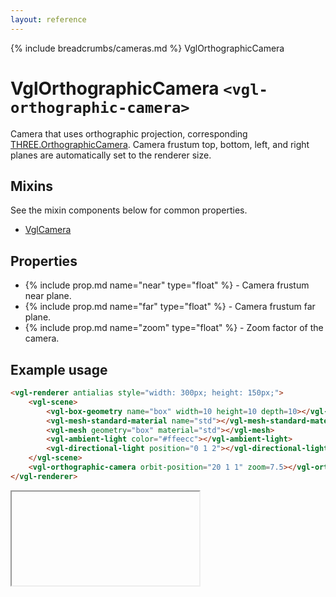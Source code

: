 ```yaml
---
layout: reference
---
```

{% include breadcrumbs/cameras.md %} VglOrthographicCamera
# VglOrthographicCamera `<vgl-orthographic-camera>`
Camera that uses orthographic projection, corresponding [THREE.OrthographicCamera](https://threejs.org/docs/index.html#api/cameras/OrthographicCamera). Camera frustum top, bottom, left, and right planes are automatically set to the renderer size.
## Mixins
See the mixin components below for common properties.
* [VglCamera](vgl-camera)

## Properties
* {% include prop.md name="near" type="float" %} - Camera frustum near plane.
* {% include prop.md name="far" type="float" %} - Camera frustum far plane.
* {% include prop.md name="zoom" type="float" %} - Zoom factor of the camera.

## Example usage
```html
<vgl-renderer antialias style="width: 300px; height: 150px;">
    <vgl-scene>
        <vgl-box-geometry name="box" width=10 height=10 depth=10></vgl-box-geometry>
        <vgl-mesh-standard-material name="std"></vgl-mesh-standard-material>
        <vgl-mesh geometry="box" material="std"></vgl-mesh>
        <vgl-ambient-light color="#ffeecc"></vgl-ambient-light>
        <vgl-directional-light position="0 1 2"></vgl-directional-light>
    </vgl-scene>
    <vgl-orthographic-camera orbit-position="20 1 1" zoom=7.5></vgl-orthographic-camera>
</vgl-renderer>
```
<div class="vgl-example"><iframe class="vgl-example__content" srcdoc="
    <style>
        body {
            margin: 0;
            overflow: hidden;
        }
        .vgl-canvas {
            height: 100vh;
        }
    </style>
    <vgl-renderer antialias class='vgl-canvas'>
        <vgl-scene>
            <vgl-box-geometry name='box' width=10 height=10 depth=10></vgl-box-geometry>
            <vgl-mesh-standard-material name='std'></vgl-mesh-standard-material>
            <vgl-mesh geometry='box' material='std'></vgl-mesh>
            <vgl-ambient-light color='#ffeecc'></vgl-ambient-light>
            <vgl-directional-light position='0 1 2'></vgl-directional-light>
        </vgl-scene>
        <vgl-orthographic-camera orbit-position='20 1 1' zoom=7.5></vgl-orthographic-camera>
    </vgl-renderer>
    <script src='https://unpkg.com/vue/dist/vue.min.js'></script>
    <script src='https://unpkg.com/three/build/three.min.js'></script>
    <script src='../js/vue-gl.js'></script>
    <script>
        Object.keys(VueGL).forEach(function(name) {
            Vue.component(name, VueGL[name]);
        });
        const vm = new Vue({
            el: '.vgl-canvas'
        });
    </script>
"></iframe></div>
<script src="https://unpkg.com/srcdoc-polyfill@1.0.0/srcdoc-polyfill.min.js"></script>
